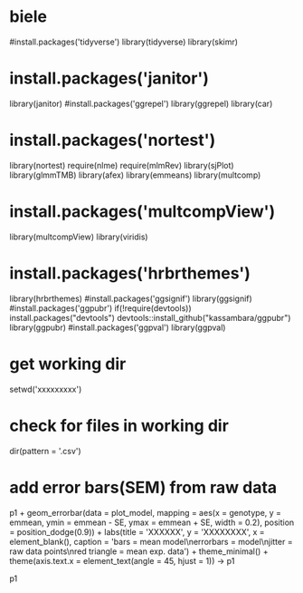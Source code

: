 # biele

#install.packages('tidyverse')
library(tidyverse)
library(skimr)
# install.packages('janitor')
library(janitor)
#install.packages('ggrepel')
library(ggrepel)
library(car)
# install.packages('nortest')
library(nortest)
require(nlme)
require(mlmRev)
library(sjPlot)
library(glmmTMB)
library(afex)
library(emmeans)
library(multcomp)
# install.packages('multcompView')
library(multcompView)
library(viridis)
# install.packages('hrbrthemes')
library(hrbrthemes)
#install.packages('ggsignif')
library(ggsignif)
#install.packages('ggpubr')
if(!require(devtools)) install.packages("devtools")
devtools::install_github("kassambara/ggpubr")
library(ggpubr)
#install.packages('ggpval')
library(ggpval)


# get working dir 
setwd('xxxxxxxxx')
# check for files in working dir
dir(pattern = '.csv')



# add error bars(SEM) from raw data
p1 + geom_errorbar(data = plot_model,
                   mapping = aes(x = genotype, y = emmean,
                                 ymin = emmean - SE,
                                 ymax = emmean + SE, width = 0.2),
                   position = position_dodge(0.9)) + 
  labs(title = 'XXXXXX',
       y = 'XXXXXXXX',
       x = element_blank(),
       caption = 'bars = mean model\nerrorbars = model\njitter = raw data points\nred triangle = mean exp. data') +
  theme_minimal() + theme(axis.text.x = element_text(angle = 45, hjust = 1)) -> p1

p1 
